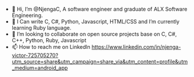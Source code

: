 - 👋 Hi, I’m @NjengaC, A software engineer and graduate of ALX Software Engineering. 
- 🌱 I Can write C, C#, Python, Javascript, HTML/CSS and I’m currently learning Ruby language.
- 💞️ I’m looking to collaborate on open source projects base on C, C#, C++, Python, Ruby, Javascript 
- 📫 How to reach me on Linkedln https://www.linkedin.com/in/njenga-victor-725705270?utm_source=share&utm_campaign=share_via&utm_content=profile&utm_medium=android_app

